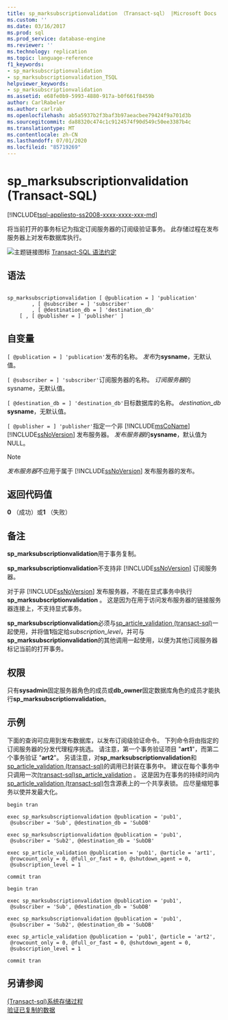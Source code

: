 ```yaml
---
title: sp_marksubscriptionvalidation （Transact-sql） |Microsoft Docs
ms.custom: ''
ms.date: 03/16/2017
ms.prod: sql
ms.prod_service: database-engine
ms.reviewer: ''
ms.technology: replication
ms.topic: language-reference
f1_keywords:
- sp_marksubscriptionvalidation
- sp_marksubscriptionvalidation_TSQL
helpviewer_keywords:
- sp_marksubscriptionvalidation
ms.assetid: e68fe0b9-5993-4880-917a-b0f661f8459b
author: CarlRabeler
ms.author: carlrab
ms.openlocfilehash: ab5a5937b2f3baf3b97aeacbee79424f9a701d3b
ms.sourcegitcommit: da88320c474c1c9124574f90d549c50ee3387b4c
ms.translationtype: MT
ms.contentlocale: zh-CN
ms.lasthandoff: 07/01/2020
ms.locfileid: "85719269"
---
```

# <a name="sp_marksubscriptionvalidation-transact-sql"></a>sp_marksubscriptionvalidation (Transact-SQL)
[!INCLUDE[tsql-appliesto-ss2008-xxxx-xxxx-xxx-md](../../includes/applies-to-version/sqlserver.md)]

  将当前打开的事务标记为指定订阅服务器的订阅级验证事务。 此存储过程在发布服务器上对发布数据库执行。  
  
 ![主题链接图标](../../database-engine/configure-windows/media/topic-link.gif "“主题链接”图标") [Transact-SQL 语法约定](../../t-sql/language-elements/transact-sql-syntax-conventions-transact-sql.md)  
  
## <a name="syntax"></a>语法  
  
```  
  
sp_marksubscriptionvalidation [ @publication = ] 'publication'  
        , [ @subscriber = ] 'subscriber'  
        , [ @destination_db = ] 'destination_db'  
    [ , [ @publisher = ] 'publisher' ]  
```  
  
## <a name="arguments"></a>自变量  
`[ @publication = ] 'publication'`发布的名称。 *发布*为**sysname**，无默认值。  
  
`[ @subscriber = ] 'subscriber'`订阅服务器的名称。 *订阅服务器*的 sysname，无默认值。  
  
`[ @destination_db = ] 'destination_db'`目标数据库的名称。 *destination_db* **sysname**，无默认值。  
  
`[ @publisher = ] 'publisher'`指定一个非 [!INCLUDE[msCoName](../../includes/msconame-md.md)] [!INCLUDE[ssNoVersion](../../includes/ssnoversion-md.md)] 发布服务器。 *发布服务器*的**sysname**，默认值为 NULL。  
  
> [!NOTE]  
>  *发布服务器*不应用于属于 [!INCLUDE[ssNoVersion](../../includes/ssnoversion-md.md)] 发布服务器的发布。  
  
## <a name="return-code-values"></a>返回代码值  
 **0** （成功）或**1** （失败）  
  
## <a name="remarks"></a>备注  
 **sp_marksubscriptionvalidation**用于事务复制。  
  
 **sp_marksubscriptionvalidation**不支持非 [!INCLUDE[ssNoVersion](../../includes/ssnoversion-md.md)] 订阅服务器。  
  
 对于非 [!INCLUDE[ssNoVersion](../../includes/ssnoversion-md.md)] 发布服务器，不能在显式事务中执行**sp_marksubscriptionvalidation** 。 这是因为在用于访问发布服务器的链接服务器连接上，不支持显式事务。  
  
 **sp_marksubscriptionvalidation**必须与[sp_article_validation &#40;transact-sql&#41;](../../relational-databases/system-stored-procedures/sp-article-validation-transact-sql.md)一起使用，并将值**1**指定给*subscription_level*，并可与**sp_marksubscriptionvalidation**的其他调用一起使用，以便为其他订阅服务器标记当前的打开事务。  
  
## <a name="permissions"></a>权限  
 只有**sysadmin**固定服务器角色的成员或**db_owner**固定数据库角色的成员才能执行**sp_marksubscriptionvalidation**。  
  
## <a name="example"></a>示例  
 下面的查询可应用到发布数据库，以发布订阅级验证命令。 下列命令将由指定的订阅服务器的分发代理程序挑选。 请注意，第一个事务验证项目 "**art1**"，而第二个事务验证 "**art2**"。 另请注意，对**sp_marksubscriptionvalidation**和[sp_article_validation &#40;transact-sql&#41;](../../relational-databases/system-stored-procedures/sp-article-validation-transact-sql.md)的调用已封装在事务中。 建议在每个事务中只调用一次[&#40;transact-sql&#41;sp_article_validation](../../relational-databases/system-stored-procedures/sp-article-validation-transact-sql.md) 。 这是因为在事务的持续时间内[sp_article_validation &#40;transact-sql&#41;](../../relational-databases/system-stored-procedures/sp-article-validation-transact-sql.md)包含源表上的一个共享表锁。 应尽量缩短事务以使并发最大化。  
  
```  
begin tran  
  
exec sp_marksubscriptionvalidation @publication = 'pub1',  
 @subscriber = 'Sub', @destination_db = 'SubDB'  
  
exec sp_marksubscriptionvalidation @publication = 'pub1',  
 @subscriber = 'Sub2', @destination_db = 'SubDB'  
  
exec sp_article_validation @publication = 'pub1', @article = 'art1',  
 @rowcount_only = 0, @full_or_fast = 0, @shutdown_agent = 0,  
 @subscription_level = 1  
  
commit tran  
  
begin tran  
  
exec sp_marksubscriptionvalidation @publication = 'pub1',  
 @subscriber = 'Sub', @destination_db = 'SubDB'  
  
exec sp_marksubscriptionvalidation @publication = 'pub1',  
 @subscriber = 'Sub2', @destination_db = 'SubDB'  
  
exec sp_article_validation @publication = 'pub1', @article = 'art2',  
 @rowcount_only = 0, @full_or_fast = 0, @shutdown_agent = 0,  
 @subscription_level = 1  
  
commit tran  
```  
  
## <a name="see-also"></a>另请参阅  
 [&#40;Transact-sql&#41;系统存储过程](../../relational-databases/system-stored-procedures/system-stored-procedures-transact-sql.md)   
 [验证已复制的数据](../../relational-databases/replication/validate-data-at-the-subscriber.md)  
  
  
